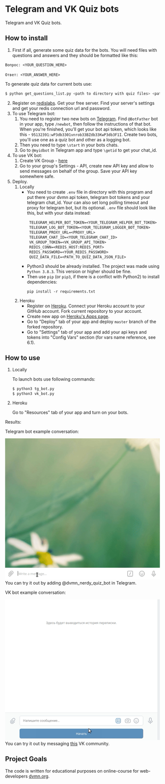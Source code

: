 # Telegram and VK Quiz bots

Telegram and VK Quiz bots.

## How to install


1. First if all, generate some quiz data for the bots. You will need files with questions and answers and they should be formatted like this:
```
Вопрос: <YOUR_QUESTION_HERE>

Ответ: <YOUR_ANSWER_HERE>

```
To generate quiz data for current bots use:
```bash
$ python get_questions_list.py <path to directory with quiz files> <path to json file to save quiz data>
```
2. Register on [redislabs](https://redislabs.com/). Get your free server. Find your server's settings and get your redis connection url and password.
3. To use Telegram bot:
    1. You need to register two new bots on [Telegram](https://telegram.org/). Find `@BotFather` bot in your app, type `/newbot`, then follow the instructions of that bot. When you're finished, you'll get your bot api token, which looks like this - `95132391:wP3db3301vnrob33BZdb33KwP3db3F1I`. Create two bots, you'll use one as a quiz bot and other as a logging bot.
    2. Then you need to type `\start` in your bots chats.
    3. Go to `@myidbot` in Telegram app and type `\getid` to get your chat_id.
4. To use VK bot:
    1. Create VK Group - [here](https://vk.com/groups_create)
    2. Go to your group's Settings - API, create new API key and allow to send messages on behalf of the group. Save your API key somewhere safe.
6. Deploy.
    1. Locally
        - You need to create `.env` file in directory with this program and put there your dvmn api token, telegram bot tokens and your telegram chat_id. Your can also set long polling timeout and proxy for telegram bot, but its optional. `.env` file should look like this, but with your data instead:
            ```
             TELEGRAM_HELPER_BOT_TOKEN=<YOUR_TELEGRAM_HELPER_BOT_TOKEN>
             TELEGRAM_LOG_BOT_TOKEN=<YOUR_TELEGRAM_LOGGER_BOT_TOKEN>
             TELEGRAM_PROXY_URL=<PROXY_URL>
             TELEGRAM_CHAT_ID=<YOUR_TELEGRAM_CHAT_ID>
             VK_GROUP_TOKEN=<VK_GROUP_API_TOKEN>
             REDIS_CONN=<REDIS_HOST:REDIS_PORT>
             REDIS_PASSWORD=<YOUR_REDIS_PASSWORD>
             QUIZ_DATA_FILE=<PATH_TO_QUIZ_DATA_JSON_FILE>
            ```
        - Python3 should be already installed. The project was made using `Python 3.8.3`. This version or higher should be fine.
        - Then use `pip` (or `pip3`, if there is a conflict with Python2) to install dependencies:
            ```
            pip install -r requirements.txt
            ```
    2. Heroku
        - Register on [Heroku](https://www.heroku.com/). Connect your Heroku account to your GitHub account. Fork current repository to your account.
        - Create new app on [Heroku's Apps page](https://dashboard.heroku.com/apps).
        - Go to "Deploy" tab of your app and deploy `master` branch of the forked repository.
        - Go to "Settings" tab of your app and add your api keys and tokens into "Config Vars" section (for vars name reference, see 6.1).


## How to use

1. Locally
    
    To launch bots use following commands:
    ```
    $ python3 tg_bot.py
    $ python3 vk_bot.py 
    ```
2. Heroku

    Go to "Resources" tab of your app and turn on your bots.
    
Results:

Telegram bot example conversation:

![](docs/img/tg_quiz_bot.gif)
You can try it out by adding @dvmn_nerdy_quiz_bot in Telegram.

VK bot example conversation:

![](docs/img/vk_quiz_bot.gif)
You can try it out by messaging [this](https://vk.com/daily_xkcd_dose) VK community.

## Project Goals

The code is written for educational purposes on online-course for web-developers [dvmn.org](https://dvmn.org/).
